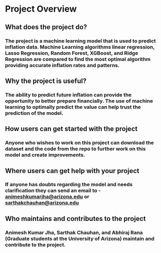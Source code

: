 # Project Overview

## What does the project do?
### The project is a machine learning model that is used to predict inflation data. Machine Learning algorithms linear regression, Lasso Regression, Random Forest, XGBoost, and Ridge Regression are compared to find the most optimal algorithm providing accurate inflation rates and patterns.

## Why the project is useful?
### The ability to predict future inflation can provide the opportunity to better prepare financially. The use of machine learning to optimally predict the value can help trust the prediction of the model.

## How users can get started with the project
### Anyone who wishes to work on this project can download the dataset and the code from the repo to further work on this model and create improvements. 

## Where users can get help with your project 
### If anyone has doubts regarding the model and needs clarification they can send an email to - animeshkumarjha@arizona.edu or sarthakchauhan@arizona.edu

## Who maintains and contributes to the project
### Animesh Kumar Jha, Sarthak Chauhan, and Abhiraj Rana (Graduate students at the University of Arizona) maintain and contribute to the project.
